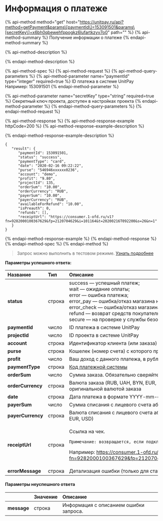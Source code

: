 # Информация о платеже

{% api-method method="get" host="https://unitpay.ru/api?method=getPayment&params\[paymentId\]=153091501&params\[secretKey\]=x6bh0qbewehfppogkz6lufartkzyv7o0" path="" %}
{% api-method-summary %}
Получение информации о платеже
{% endapi-method-summary %}

{% api-method-description %}

{% endapi-method-description %}

{% api-method-spec %}
{% api-method-request %}
{% api-method-query-parameters %}
{% api-method-parameter name="paymentId" type="integer" required=true %}
ID платежа в системе UnitPay  
Например: 153091501
{% endapi-method-parameter %}

{% api-method-parameter name="secretKey" type="string" required=true %}
Секретный ключ проекта, доступен в настройках проекта
{% endapi-method-parameter %}
{% endapi-method-query-parameters %}
{% endapi-method-request %}

{% api-method-response %}
{% api-method-response-example httpCode=200 %}
{% api-method-response-example-description %}

{% endapi-method-response-example-description %}

```
{
   "result": {
      "paymentId": 153091501,
      "status": "success",
      "paymentType": "card",
      "date": "2020-02-16 09:22:22",
      "purse": "546946xxxxxx0236",
      "account": "demo",
      "profit": "9.80",
      "projectId": 135,
      "orderSum": "10.00",
      "orderCurrency": "RUB",
      "payerSum": "10.00",
      "payerCurrency": "RUB",
      "availableForRefund": "10.00",
      "isPreauth": 0,
      "refunds": [],
      "receiptUrl": "https://consumer.1-ofd.ru/v1?fn=9282000100367629&fp=2120704629&i=101164&t=20200216T092200&s=26&n=1"
   }
}
```
{% endapi-method-response-example %}
{% endapi-method-response %}
{% endapi-method-spec %}
{% endapi-method %}

> Запрос можно выполнить в тестовом режиме. [Узнать подробнее](../other/test-api.md)

**Параметры успешного ответа:**

<table>
  <thead>
    <tr>
      <th style="text-align:left">&#x41D;&#x430;&#x437;&#x432;&#x430;&#x43D;&#x438;&#x435;</th>
      <th style="text-align:left">&#x422;&#x438;&#x43F;</th>
      <th style="text-align:left">&#x41E;&#x43F;&#x438;&#x441;&#x430;&#x43D;&#x438;&#x435;</th>
    </tr>
  </thead>
  <tbody>
    <tr>
      <td style="text-align:left"><b>status</b>
      </td>
      <td style="text-align:left">&#x441;&#x442;&#x440;&#x43E;&#x43A;&#x430;</td>
      <td style="text-align:left">success &#x2014; &#x443;&#x441;&#x43F;&#x435;&#x448;&#x43D;&#x44B;&#x439;
        &#x43F;&#x43B;&#x430;&#x442;&#x435;&#x436;;
        <br />wait &#x2014; &#x43E;&#x436;&#x438;&#x434;&#x430;&#x43D;&#x438;&#x435;
        &#x43E;&#x43F;&#x43B;&#x430;&#x442;&#x44B;;
        <br />error &#x2014; &#x43E;&#x448;&#x438;&#x431;&#x43A;&#x430; &#x43F;&#x43B;&#x430;&#x442;&#x435;&#x436;&#x430;;
        <br
        />error_pay &#x2014; &#x43E;&#x448;&#x438;&#x431;&#x43A;&#x430;/&#x43E;&#x442;&#x43A;&#x430;&#x437;
        &#x43C;&#x430;&#x433;&#x430;&#x437;&#x438;&#x43D;&#x430; &#x43D;&#x430;
        &#x441;&#x442;&#x430;&#x434;&#x438;&#x438; PAY, &#x432; &#x441;&#x442;&#x430;&#x442;&#x438;&#x441;&#x442;&#x438;&#x43A;&#x435;
        &#x43A;&#x430;&#x43A; &quot;&#x43D;&#x435;&#x437;&#x430;&#x432;&#x435;&#x440;&#x448;&#x435;&#x43D;&quot;;
        <br
        />error_check &#x2014; &#x43E;&#x448;&#x438;&#x431;&#x43A;&#x430;/&#x43E;&#x442;&#x43A;&#x430;&#x437;
        &#x43C;&#x430;&#x433;&#x430;&#x437;&#x438;&#x43D;&#x430; &#x43D;&#x430;
        &#x441;&#x442;&#x430;&#x434;&#x438;&#x438; CHECK, &#x432; &#x441;&#x442;&#x430;&#x442;&#x438;&#x441;&#x442;&#x438;&#x43A;&#x435;
        &#x43A;&#x430;&#x43A; &quot;&#x43E;&#x442;&#x43A;&#x43B;&#x43E;&#x43D;&#x435;&#x43D;&quot;;
        <br
        />refund &#x2014; &#x432;&#x43E;&#x437;&#x432;&#x440;&#x430;&#x442; &#x441;&#x440;&#x435;&#x434;&#x441;&#x442;&#x432;
        &#x43F;&#x43E;&#x43A;&#x443;&#x43F;&#x430;&#x442;&#x435;&#x43B;&#x44E;;
        <br
        />secure &#x2014; &#x43D;&#x430; &#x43F;&#x440;&#x43E;&#x432;&#x435;&#x440;&#x43A;&#x435;
        &#x443; &#x441;&#x43B;&#x443;&#x436;&#x431;&#x44B; &#x431;&#x435;&#x437;&#x43E;&#x43F;&#x430;&#x441;&#x43D;&#x43E;&#x441;&#x442;&#x438;
        &#x431;&#x430;&#x43D;&#x43A;&#x430;.</td>
    </tr>
    <tr>
      <td style="text-align:left"><b>paymentId</b> 
      </td>
      <td style="text-align:left">&#x447;&#x438;&#x441;&#x43B;&#x43E;</td>
      <td style="text-align:left">ID &#x43F;&#x43B;&#x430;&#x442;&#x435;&#x436;&#x430; &#x432; &#x441;&#x438;&#x441;&#x442;&#x435;&#x43C;&#x435;
        UnitPay</td>
    </tr>
    <tr>
      <td style="text-align:left"><b>projectId</b> 
      </td>
      <td style="text-align:left">&#x447;&#x438;&#x441;&#x43B;&#x43E;</td>
      <td style="text-align:left">ID &#x43F;&#x440;&#x43E;&#x435;&#x43A;&#x442;&#x430; &#x432; &#x441;&#x438;&#x441;&#x442;&#x435;&#x43C;&#x435;
        UnitPay</td>
    </tr>
    <tr>
      <td style="text-align:left"><b>account</b> 
      </td>
      <td style="text-align:left">&#x441;&#x442;&#x440;&#x43E;&#x43A;&#x430;</td>
      <td style="text-align:left">&#x418;&#x434;&#x435;&#x43D;&#x442;&#x438;&#x444;&#x438;&#x43A;&#x430;&#x442;&#x43E;&#x440;
        &#x43A;&#x43B;&#x438;&#x435;&#x43D;&#x442;&#x430; (&#x438;&#x43B;&#x438;
        &#x437;&#x430;&#x43A;&#x430;&#x437;&#x430;) &#x432; &#x441;&#x438;&#x441;&#x442;&#x435;&#x43C;&#x435;
        &#x43F;&#x430;&#x440;&#x442;&#x43D;&#x435;&#x440;&#x430;</td>
    </tr>
    <tr>
      <td style="text-align:left"><b>purse</b> 
      </td>
      <td style="text-align:left">&#x441;&#x442;&#x440;&#x43E;&#x43A;&#x430;</td>
      <td style="text-align:left">&#x41A;&#x43E;&#x448;&#x435;&#x43B;&#x435;&#x43A; (&#x43D;&#x43E;&#x43C;&#x435;&#x440;
        &#x441;&#x447;&#x435;&#x442;&#x430;) &#x441; &#x43A;&#x43E;&#x442;&#x43E;&#x440;&#x43E;&#x433;&#x43E;
        &#x43F;&#x440;&#x43E;&#x438;&#x437;&#x432;&#x43E;&#x434;&#x438;&#x43B;&#x430;&#x441;&#x44C;
        &#x43E;&#x43F;&#x43B;&#x430;&#x442;&#x430;</td>
    </tr>
    <tr>
      <td style="text-align:left"><b>profit</b>
      </td>
      <td style="text-align:left">&#x447;&#x438;&#x441;&#x43B;&#x43E;</td>
      <td style="text-align:left">&#x412;&#x430;&#x448; &#x434;&#x43E;&#x445;&#x43E;&#x434; &#x441; &#x434;&#x430;&#x43D;&#x43D;&#x43E;&#x433;&#x43E;
        &#x43F;&#x43B;&#x430;&#x442;&#x435;&#x436;&#x430;, &#x432; &#x440;&#x443;&#x431;&#x43B;&#x44F;&#x445;</td>
    </tr>
    <tr>
      <td style="text-align:left"><b>paymentType</b>
      </td>
      <td style="text-align:left">&#x441;&#x442;&#x440;&#x43E;&#x43A;&#x430;</td>
      <td style="text-align:left"><a href="../book-of-reference/payment-system-codes.md">&#x41A;&#x43E;&#x434; &#x43F;&#x43B;&#x430;&#x442;&#x435;&#x436;&#x43D;&#x43E;&#x439; &#x441;&#x438;&#x441;&#x442;&#x435;&#x43C;&#x44B;</a>
      </td>
    </tr>
    <tr>
      <td style="text-align:left"><b>orderSum</b>
      </td>
      <td style="text-align:left">&#x447;&#x438;&#x441;&#x43B;&#x43E;</td>
      <td style="text-align:left">&#x421;&#x443;&#x43C;&#x43C;&#x430; &#x437;&#x430;&#x43A;&#x430;&#x437;&#x430;.
        &#x41E;&#x431;&#x44F;&#x437;&#x430;&#x442;&#x435;&#x43B;&#x44C;&#x43D;&#x43E;
        &#x441;&#x432;&#x435;&#x440;&#x44F;&#x439;&#x442;&#x435; &#x434;&#x430;&#x43D;&#x43D;&#x43E;&#x435;
        &#x437;&#x43D;&#x430;&#x447;&#x435;&#x43D;&#x438;&#x435; &#x441; &#x43E;&#x440;&#x438;&#x433;&#x438;&#x43D;&#x430;&#x43B;&#x44C;&#x43D;&#x43E;&#x439;
        &#x441;&#x443;&#x43C;&#x43C;&#x43E;&#x439; &#x437;&#x430;&#x43A;&#x430;&#x437;&#x430;</td>
    </tr>
    <tr>
      <td style="text-align:left"><b>orderCurrency</b>
      </td>
      <td style="text-align:left">&#x441;&#x442;&#x440;&#x43E;&#x43A;&#x430;</td>
      <td style="text-align:left">&#x412;&#x430;&#x43B;&#x44E;&#x442;&#x430; &#x437;&#x430;&#x43A;&#x430;&#x437;&#x430;
        (RUB, UAH, BYN, EUR, USD). &#x41E;&#x431;&#x44F;&#x437;&#x430;&#x442;&#x435;&#x43B;&#x44C;&#x43D;&#x43E;
        &#x441;&#x432;&#x435;&#x440;&#x44F;&#x439;&#x442;&#x435; &#x434;&#x430;&#x43D;&#x43D;&#x43E;&#x435;
        &#x437;&#x43D;&#x430;&#x447;&#x435;&#x43D;&#x438;&#x435; &#x441; &#x43E;&#x440;&#x438;&#x433;&#x438;&#x43D;&#x430;&#x43B;&#x44C;&#x43D;&#x43E;&#x439;
        &#x432;&#x430;&#x43B;&#x44E;&#x442;&#x43E;&#x439; &#x437;&#x430;&#x43A;&#x430;&#x437;&#x430;</td>
    </tr>
    <tr>
      <td style="text-align:left"><b>date</b>
      </td>
      <td style="text-align:left">&#x441;&#x442;&#x440;&#x43E;&#x43A;&#x430;</td>
      <td style="text-align:left">&#x414;&#x430;&#x442;&#x430; &#x43F;&#x43B;&#x430;&#x442;&#x435;&#x436;&#x430;
        &#x432; &#x444;&#x43E;&#x440;&#x43C;&#x430;&#x442;&#x435; YYYY-mm-dd HH:ii:ss
        (&#x43D;&#x430;&#x43F;&#x440;&#x438;&#x43C;&#x435;&#x440; 2012-10-01 12:32:00)</td>
    </tr>
    <tr>
      <td style="text-align:left"><b>payerSum</b>
      </td>
      <td style="text-align:left">&#x447;&#x438;&#x441;&#x43B;&#x43E;</td>
      <td style="text-align:left">&#x421;&#x443;&#x43C;&#x43C;&#x430; &#x441;&#x43F;&#x438;&#x441;&#x430;&#x43D;&#x438;&#x44F;
        &#x441; &#x43B;&#x438;&#x446;&#x435;&#x432;&#x43E;&#x433;&#x43E; &#x441;&#x447;&#x435;&#x442;&#x430;
        &#x430;&#x431;&#x43E;&#x43D;&#x435;&#x43D;&#x442;&#x430;</td>
    </tr>
    <tr>
      <td style="text-align:left"><b>payerCurrency</b>
      </td>
      <td style="text-align:left">&#x441;&#x442;&#x440;&#x43E;&#x43A;&#x430;</td>
      <td style="text-align:left">&#x412;&#x430;&#x43B;&#x44E;&#x442;&#x430; &#x441;&#x43F;&#x438;&#x441;&#x430;&#x43D;&#x438;&#x44F;
        &#x441; &#x43B;&#x438;&#x446;&#x435;&#x432;&#x43E;&#x433;&#x43E; &#x441;&#x447;&#x435;&#x442;&#x430;
        &#x430;&#x431;&#x43E;&#x43D;&#x435;&#x43D;&#x442;&#x430; &#x43F;&#x43E;
        &#x441;&#x442;&#x430;&#x43D;&#x434;&#x430;&#x440;&#x442;&#x443; ISO 4217
        (RUB, UAH, BYN, EUR, USD)</td>
    </tr>
    <tr>
      <td style="text-align:left"><b>receiptUrl</b>
      </td>
      <td style="text-align:left">&#x441;&#x442;&#x440;&#x43E;&#x43A;&#x430;</td>
      <td style="text-align:left">
        <p>&#x421;&#x441;&#x44B;&#x43B;&#x43A;&#x430; &#x43D;&#x430; &#x447;&#x435;&#x43A;.</p>
        <p><code>&#x41F;&#x440;&#x438;&#x43C;&#x435;&#x447;&#x430;&#x43D;&#x438;&#x435;: &#x432;&#x43E;&#x437;&#x432;&#x440;&#x430;&#x449;&#x430;&#x435;&#x442;&#x441;&#x44F;, &#x435;&#x441;&#x43B;&#x438; &#x43F;&#x43E;&#x434;&#x43A;&#x43B;&#x44E;&#x447;&#x435;&#x43D;&#x430; &#x43A;&#x430;&#x441;&#x441;&#x430; &#x42E;&#x43D;&#x438;&#x442;.&#x427;&#x435;&#x43A;&#x438;, &#x410;&#x442;&#x43E;&#x43B; &#x438;&#x43B;&#x438; e-comm.</code>
        </p>
        <p>&#x41D;&#x430;&#x43F;&#x440;&#x438;&#x43C;&#x435;&#x440;: <a href="https://consumer.1-ofd.ru/v1?fn=9282000100367629&amp;fp=2120704629&amp;i=101164&amp;t=20200216T092200&amp;s=26&amp;n=1">https://consumer.1-ofd.ru/v1?fn=9282000100367629&amp;fp=2120704629&amp;i=101164&amp;t=20200216T092200&amp;s=26&amp;n=1</a>
        </p>
      </td>
    </tr>
    <tr>
      <td style="text-align:left"><b>errorMessage</b>
      </td>
      <td style="text-align:left">&#x441;&#x442;&#x440;&#x43E;&#x43A;&#x430;</td>
      <td style="text-align:left">&#x414;&#x435;&#x442;&#x430;&#x43B;&#x438;&#x437;&#x430;&#x446;&#x438;&#x44F;
        &#x43E;&#x448;&#x438;&#x431;&#x43A;&#x438; (&#x442;&#x43E;&#x43B;&#x44C;&#x43A;&#x43E;
        &#x434;&#x43B;&#x44F; &#x441;&#x442;&#x430;&#x442;&#x443;&#x441;&#x430;
        error)</td>
    </tr>
  </tbody>
</table>



#### Параметры неуспешного ответа

|  | Значение | Описание |
| :--- | :--- | :--- |
| **message** | строка | Информация с описанием ошибки запроса. |

